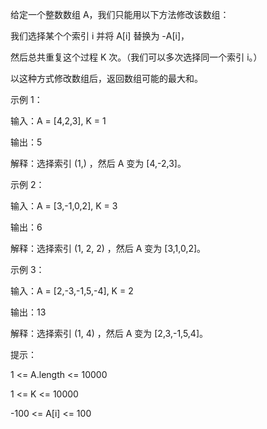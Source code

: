 给定一个整数数组 A，我们只能用以下方法修改该数组：

我们选择某个个索引 i 并将 A[i] 替换为 -A[i]，

然后总共重复这个过程 K 次。（我们可以多次选择同一个索引 i。）

以这种方式修改数组后，返回数组可能的最大和。

 

示例 1：

输入：A = [4,2,3], K = 1

输出：5

解释：选择索引 (1,) ，然后 A 变为 [4,-2,3]。

示例 2：

输入：A = [3,-1,0,2], K = 3

输出：6

解释：选择索引 (1, 2, 2) ，然后 A 变为 [3,1,0,2]。

示例 3：

输入：A = [2,-3,-1,5,-4], K = 2

输出：13

解释：选择索引 (1, 4) ，然后 A 变为 [2,3,-1,5,4]。
 

提示：

1 <= A.length <= 10000

1 <= K <= 10000

-100 <= A[i] <= 100